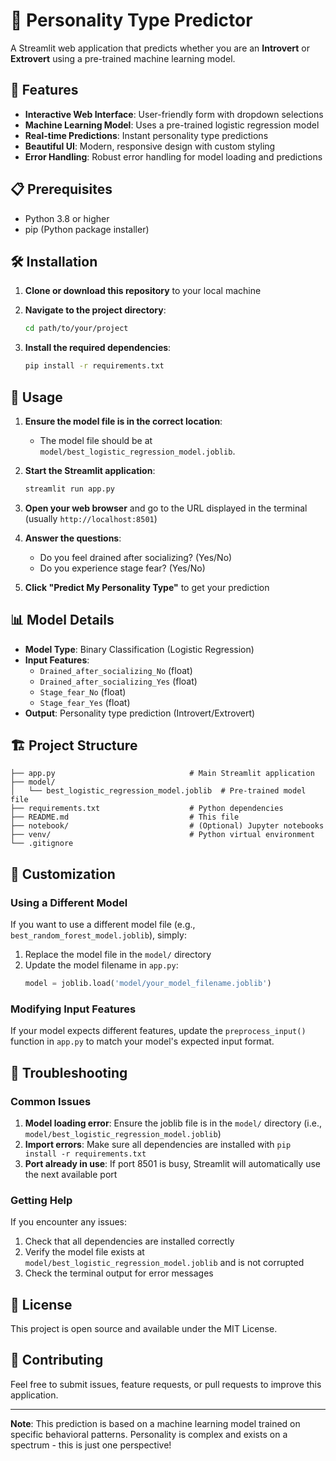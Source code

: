 # 🧠 Personality Type Predictor

A Streamlit web application that predicts whether you are an **Introvert** or **Extrovert** using a pre-trained machine learning model.

## 🚀 Features

- **Interactive Web Interface**: User-friendly form with dropdown selections
- **Machine Learning Model**: Uses a pre-trained logistic regression model
- **Real-time Predictions**: Instant personality type predictions
- **Beautiful UI**: Modern, responsive design with custom styling
- **Error Handling**: Robust error handling for model loading and predictions

## 📋 Prerequisites

- Python 3.8 or higher
- pip (Python package installer)

## 🛠️ Installation

1. **Clone or download this repository** to your local machine

2. **Navigate to the project directory**:
   ```bash
   cd path/to/your/project
   ```

3. **Install the required dependencies**:
   ```bash
   pip install -r requirements.txt
   ```

## 🎯 Usage

1. **Ensure the model file is in the correct location**:
   - The model file should be at `model/best_logistic_regression_model.joblib`.

2. **Start the Streamlit application**:
   ```bash
   streamlit run app.py
   ```

3. **Open your web browser** and go to the URL displayed in the terminal (usually `http://localhost:8501`)

4. **Answer the questions**:
   - Do you feel drained after socializing? (Yes/No)
   - Do you experience stage fear? (Yes/No)

5. **Click "Predict My Personality Type"** to get your prediction

## 📊 Model Details

- **Model Type**: Binary Classification (Logistic Regression)
- **Input Features**: 
  - `Drained_after_socializing_No` (float)
  - `Drained_after_socializing_Yes` (float)
  - `Stage_fear_No` (float)
  - `Stage_fear_Yes` (float)
- **Output**: Personality type prediction (Introvert/Extrovert)

## 🏗️ Project Structure

```
├── app.py                              # Main Streamlit application
├── model/
│   └── best_logistic_regression_model.joblib  # Pre-trained model file
├── requirements.txt                    # Python dependencies
├── README.md                           # This file
├── notebook/                           # (Optional) Jupyter notebooks
├── venv/                               # Python virtual environment
└── .gitignore
```

## 🔧 Customization

### Using a Different Model

If you want to use a different model file (e.g., `best_random_forest_model.joblib`), simply:

1. Replace the model file in the `model/` directory
2. Update the model filename in `app.py`:
   ```python
   model = joblib.load('model/your_model_filename.joblib')
   ```

### Modifying Input Features

If your model expects different features, update the `preprocess_input()` function in `app.py` to match your model's expected input format.

## 🐛 Troubleshooting

### Common Issues

1. **Model loading error**: Ensure the joblib file is in the `model/` directory (i.e., `model/best_logistic_regression_model.joblib`)
2. **Import errors**: Make sure all dependencies are installed with `pip install -r requirements.txt`
3. **Port already in use**: If port 8501 is busy, Streamlit will automatically use the next available port

### Getting Help

If you encounter any issues:
1. Check that all dependencies are installed correctly
2. Verify the model file exists at `model/best_logistic_regression_model.joblib` and is not corrupted
3. Check the terminal output for error messages

## 📝 License

This project is open source and available under the MIT License.

## 🤝 Contributing

Feel free to submit issues, feature requests, or pull requests to improve this application.

---

**Note**: This prediction is based on a machine learning model trained on specific behavioral patterns. Personality is complex and exists on a spectrum - this is just one perspective! 